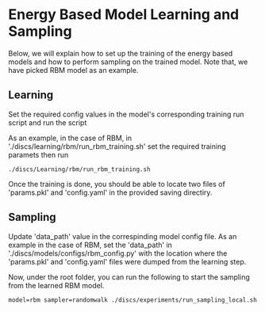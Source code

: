 # Energy Based Model Learning and Sampling

Below, we will explain how to set up the training of the energy based models and
how to perform sampling on the trained model. Note that, we have picked RBM
model as an example.

## Learning

Set the required config values in the model's corresponding training run script
and run the script

As an example, in the case of RBM, in './discs/learning/rbm/run_rbm_training.sh'
set the required training paramets then run

```
./discs/Learning/rbm/run_rbm_training.sh
```

Once the training is done, you should be able to locate two files of
'params.pkl' and 'config.yaml' in the provided saving directiry.

## Sampling

Update 'data_path' value in the correspinding model config file. As an example
in the case of RBM, set the 'data_path' in
'./discs/models/configs/rbm_config.py' with the location where the 'params.pkl'
and 'config.yaml' files were dumped from the learning step.

Now, under the root folder, you can run the following to start the sampling from
the learned RBM model.

```
model=rbm sampler=randomwalk ./discs/experiments/run_sampling_local.sh
```
